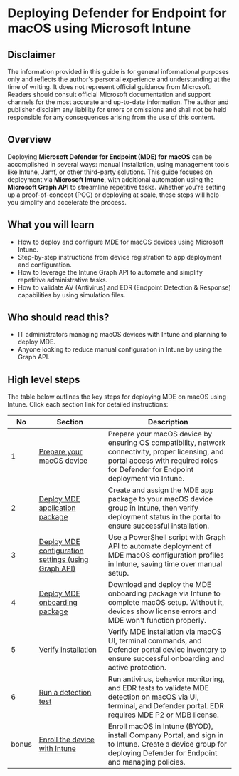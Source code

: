 # Deploying Defender for Endpoint for macOS using Microsoft Intune

## Disclaimer
The information provided in this guide is for general informational purposes only and reflects the author's personal experience and understanding at the time of writing. It does not represent official guidance from Microsoft. Readers should consult official Microsoft documentation and support channels for the most accurate and up-to-date information. The author and publisher disclaim any liability for errors or omissions and shall not be held responsible for any consequences arising from the use of this content.

## Overview
Deploying **Microsoft Defender for Endpoint (MDE) for macOS** can be accomplished in several ways: manual installation, using management tools like Intune, Jamf, or other third-party solutions. This guide focuses on deployment via **Microsoft Intune**, with additional automation using the **Microsoft Graph API** to streamline repetitive tasks. Whether you're setting up a proof-of-concept (POC) or deploying at scale, these steps will help you simplify and accelerate the process.

## What you will learn
- How to deploy and configure MDE for macOS devices using Microsoft Intune.
- Step-by-step instructions from device registration to app deployment and configuration.
- How to leverage the Intune Graph API to automate and simplify repetitive administrative tasks.
- How to validate AV (Antivirus) and EDR (Endpoint Detection & Response) capabilities by using simulation files.

## Who should read this?
- IT administrators managing macOS devices with Intune and planning to deploy MDE.
- Anyone looking to reduce manual configuration in Intune by using the Graph API.

## High level steps
The table below outlines the key steps for deploying MDE on macOS using Intune. Click each section link for detailed instructions:

| No | Section | Description | 
| ------ | ------ | ------ |
| 1 | [Prepare your macOS device](https://github.com/yujiaoMSFT/Microsoft-Defender-For-Endpoint/blob/21bb061f08ad452f0433a2152521e6be31ea472a/macOS/Deploy-MDE-macOS-with-Intune/1_prepare_macOS_device.md) | Prepare your macOS device by ensuring OS compatibility, network connectivity, proper licensing, and portal access with required roles for Defender for Endpoint deployment via Intune.|
| 2 | [Deploy MDE application package](https://github.com/yujiaoMSFT/Microsoft-Defender-For-Endpoint/blob/27ef05feb379657bcdc67a5661fb87c2ec653f40/macOS/Deploy-MDE-macOS-with-Intune/2_Deploy_MDE_App_Package.md) | Create and assign the MDE app package to your macOS device group in Intune, then verify deployment status in the portal to ensure successful installation. |
| 3 | [Deploy MDE configuration settings (using Graph API)](https://github.com/yujiaoMSFT/Microsoft-Defender-For-Endpoint/blob/13f7e0d3284deadd42d5f9824ea19d5e91745b35/macOS/Deploy-MDE-macOS-with-Intune/3_Deploy_MDE_Configuration_Files.md) | Use a PowerShell script with Graph API to automate deployment of MDE macOS configuration profiles in Intune, saving time over manual setup. |
| 4 | [Deploy MDE onboarding package](https://github.com/yujiaoMSFT/Microsoft-Defender-For-Endpoint/blob/5f4aa47b4e040e37d7cfbf5bbdadb624d9b76b2c/macOS/Deploy-MDE-macOS-with-Intune/4_Deploy_MDE_Onboarding_Package.md) | Download and deploy the MDE onboarding package via Intune to complete macOS setup. Without it, devices show license errors and MDE won't function properly. |
| 5 | [Verify installation](https://github.com/yujiaoMSFT/Microsoft-Defender-For-Endpoint/blob/5f4aa47b4e040e37d7cfbf5bbdadb624d9b76b2c/macOS/Deploy-MDE-macOS-with-Intune/5_Verify_Installation.md) | Verify MDE installation via macOS UI, terminal commands, and Defender portal device inventory to ensure successful onboarding and active protection. | 
| 6 | [Run a detection test](https://github.com/yujiaoMSFT/Microsoft-Defender-For-Endpoint/blob/3c449811beefe558f6f87d39ef49669cf255743d/macOS/Deploy-MDE-macOS-with-Intune/6_Run_Detection_Test.md) | Run antivirus, behavior monitoring, and EDR tests to validate MDE detection on macOS via UI, terminal, and Defender portal. EDR requires MDE P2 or MDB license. | 
| bonus | [Enroll the device with Intune](https://github.com/yujiaoMSFT/Microsoft-Defender-For-Endpoint/blob/b761dc1254cd93a85a99bfd045d5774a5fa3c566/macOS/Deploy-MDE-macOS-with-Intune/2_Enroll_device_with_Intune.md) | Enroll macOS in Intune (BYOD), install Company Portal, and sign in to Intune. Create a device group for deploying Defender for Endpoint and managing policies.|

